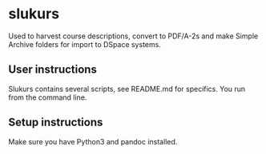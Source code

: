 # slukurs
Used to harvest course descriptions, convert to PDF/A-2s and make Simple Archive folders for import to DSpace systems.

## User instructions
Slukurs contains several scripts, see README.md for specifics.
You run from the command line.

## Setup instructions
Make sure you have Python3 and pandoc installed.
